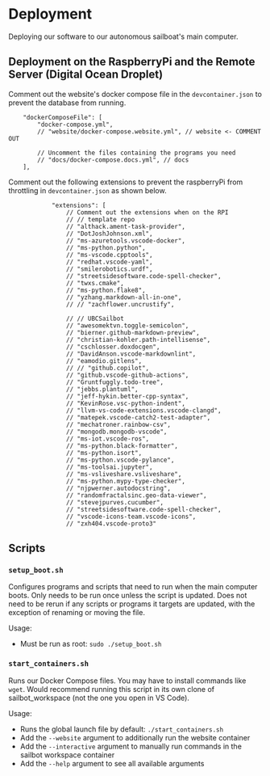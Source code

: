 # Deployment

Deploying our software to our autonomous sailboat's main computer.

## Deployment on the RaspberryPi and the Remote Server (Digital Ocean Droplet)

Comment out the website's docker compose file in the `devcontainer.json` to prevent the database from running.

```
	"dockerComposeFile": [
		"docker-compose.yml",
		// "website/docker-compose.website.yml", // website <- COMMENT OUT

		// Uncomment the files containing the programs you need
		// "docs/docker-compose.docs.yml", // docs
	],
```

Comment out the following extensions to prevent the raspberryPi from throttling in `devcontainer.json` as shown below.

```
			"extensions": [
				// Comment out the extensions when on the RPI
				// // template repo
				// "althack.ament-task-provider",
				// "DotJoshJohnson.xml",
				// "ms-azuretools.vscode-docker",
				// "ms-python.python",
				// "ms-vscode.cpptools",
				// "redhat.vscode-yaml",
				// "smilerobotics.urdf",
				// "streetsidesoftware.code-spell-checker",
				// "twxs.cmake",
				// "ms-python.flake8",
				// "yzhang.markdown-all-in-one",
				// // "zachflower.uncrustify",

				// // UBCSailbot
				// "awesomektvn.toggle-semicolon",
				// "bierner.github-markdown-preview",
				// "christian-kohler.path-intellisense",
				// "cschlosser.doxdocgen",
				// "DavidAnson.vscode-markdownlint",
				// "eamodio.gitlens",
				// // "github.copilot",
				// "github.vscode-github-actions",
				// "Gruntfuggly.todo-tree",
				// "jebbs.plantuml",
				// "jeff-hykin.better-cpp-syntax",
				// "KevinRose.vsc-python-indent",
				// "llvm-vs-code-extensions.vscode-clangd",
				// "matepek.vscode-catch2-test-adapter",
				// "mechatroner.rainbow-csv",
				// "mongodb.mongodb-vscode",
				// "ms-iot.vscode-ros",
				// "ms-python.black-formatter",
				// "ms-python.isort",
				// "ms-python.vscode-pylance",
				// "ms-toolsai.jupyter",
				// "ms-vsliveshare.vsliveshare",
				// "ms-python.mypy-type-checker",
				// "njpwerner.autodocstring",
				// "randomfractalsinc.geo-data-viewer",
				// "stevejpurves.cucumber",
				// "streetsidesoftware.code-spell-checker",
				// "vscode-icons-team.vscode-icons",
				// "zxh404.vscode-proto3"
```

## Scripts

### `setup_boot.sh`

Configures programs and scripts that need to run when the main computer boots. Only needs to be run once unless the
script is updated. Does not need to be rerun if any scripts or programs it targets are updated, with the exception of
renaming or moving the file.

Usage:

- Must be run as root: `sudo ./setup_boot.sh`

### `start_containers.sh`

Runs our Docker Compose files. You may have to install commands like `wget`.
Would recommend running this script in its own clone of sailbot_workspace (not the one you open in VS Code).

Usage:

- Runs the global launch file by default: `./start_containers.sh`
- Add the `--website` argument to additionally run the website container
- Add the `--interactive` argument to manually run commands in the sailbot workspace container
- Add the `--help` argument to see all available arguments
